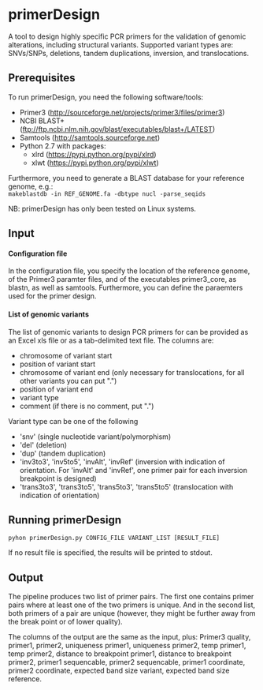 primerDesign
============

A tool to design highly specific PCR primers for the validation of genomic alterations, including structural variants. Supported variant types are: SNVs/SNPs, deletions, tandem duplications, inversion, and translocations.


Prerequisites
-------------

To run primerDesign, you need the following software/tools:
* Primer3 (http://sourceforge.net/projects/primer3/files/primer3)
* NCBI BLAST+ (ftp://ftp.ncbi.nlm.nih.gov/blast/executables/blast+/LATEST)
* Samtools (http://samtools.sourceforge.net)
* Python 2.7 with packages:
  * xlrd (https://pypi.python.org/pypi/xlrd)
  * xlwt (https://pypi.python.org/pypi/xlwt)


Furthermore, you need to generate a BLAST database for your reference genome, e.g.:   
`makeblastdb -in REF_GENOME.fa -dbtype nucl -parse_seqids`


NB: primerDesign has only been tested on Linux systems.


Input
-----

#### Configuration file

In the configuration file, you specify the location of the reference genome, of the Primer3 paramter files, and of the executables primer3_core, as blastn, as well as samtools. Furthermore, you can define the paraemters used for the primer design.


#### List of genomic variants

The list of genomic variants to design PCR primers for can be provided as an Excel xls file or as a tab-delimited text file. The columns are:
* chromosome of variant start
* position of variant start
* chromosome of variant end (only necessary for translocations, for all other variants you can put ".")
* position of variant end
* variant type 
* comment (if there is no comment, put ".")

Variant type can be one of the following
* 'snv' (single nucleotide variant/polymorphism)
* 'del' (deletion)
* 'dup' (tandem duplication)
* 'inv3to3', 'inv5to5', 'invAlt', 'invRef' (inversion with indication of orientation. For 'invAlt' and 'invRef', one primer pair for each inversion breakpoint is designed)
* 'trans3to3', 'trans3to5', 'trans5to3', 'trans5to5' (translocation with indication of orientation)


Running primerDesign
----------------------

`pyhon primerDesign.py CONFIG_FILE VARIANT_LIST [RESULT_FILE]`

If no result file is specified, the results will be printed to stdout.


Output
------

The pipeline produces two list of primer pairs. The first one contains primer pairs where at least one of the two primers is unique. And in the second list, both primers of a pair are unique (however, they might be further away from the break point or of lower quality).

The columns of the output are the same as the input, plus:
Primer3 quality, primer1, primer2, uniqueness primer1, uniqueness primer2, temp primer1, temp primer2, distance to breakpoint primer1, distance to breakpoint primer2, primer1 sequencable, primer2 sequencable, primer1 coordinate, primer2 coordinate, expected band size variant, expected band size reference.



